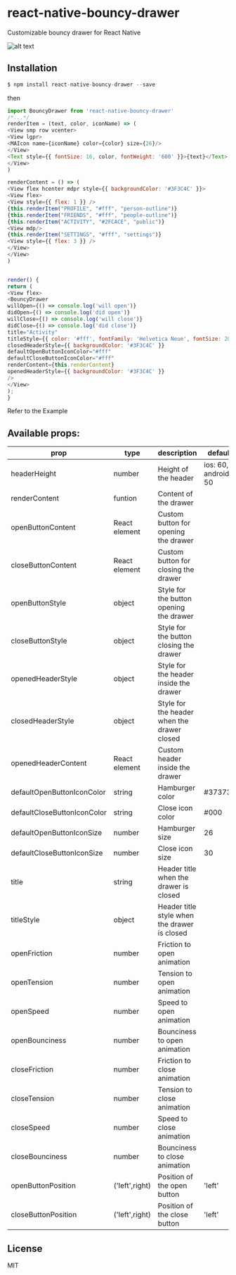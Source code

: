 # react-native-bouncy-drawer
Customizable bouncy drawer for React Native

![alt text](https://github.com/SoftZen/react-native-bouncy-drawer/blob/master/resources/example.gif?raw=true "example drawer")

Installation
---
```javascript
$ npm install react-native-bouncy-drawer --save
```
then
```javascript
import BouncyDrawer from 'react-native-bouncy-drawer'
/*...*/
renderItem = (text, color, iconName) => (
<View smp row vcenter>
<View lgpr>
<MAIcon name={iconName} color={color} size={26}/>
</View>
<Text style={{ fontSize: 16, color, fontWeight: '600' }}>{text}</Text>
</View>
)

renderContent = () => (
<View flex hcenter mdpr style={{ backgroundColor: '#3F3C4C' }}>
<View flex>
<View style={{ flex: 1 }} />
{this.renderItem("PROFILE", "#fff", "person-outline")}
{this.renderItem("FRIENDS", "#fff", "people-outline")}
{this.renderItem("ACTIVITY", "#2FCACE", "public")}
<View mdp/>
{this.renderItem("SETTINGS", "#fff", "settings")}
<View style={{ flex: 3 }} />
</View>
</View>
)


render() {
return (
<View flex>
<BouncyDrawer
willOpen={() => console.log('will open')}
didOpen={() => console.log('did open')}
willClose={() => console.log('will close')}
didClose={() => console.log('did close')}
title="Activity"
titleStyle={{ color: '#fff', fontFamily: 'Helvetica Neue', fontSize: 20, marginLeft: -3 }}
closedHeaderStyle={{ backgroundColor: '#3F3C4C' }}
defaultOpenButtonIconColor="#fff"
defaultCloseButtonIconColor="#fff"
renderContent={this.renderContent}
openedHeaderStyle={{ backgroundColor: '#3F3C4C' }}
/>
</View>
);
}
```
Refer to the Example


## Available props:

| prop | type | description |default|
| ------ | ------ | ------ | ------ |
|headerHeight | number |Height of the header|ios: 60, android: 50|
|renderContent|funtion|Content of the drawer|
|openButtonContent|React element|Custom button for opening the drawer|
|closeButtonContent|React element|Custom button for closing the drawer|
|openButtonStyle|object|Style for the button opening the drawer|
|closeButtonStyle|object|Style for the button closing the drawer|
|openedHeaderStyle|object|Style for the header inside the drawer|
|closedHeaderStyle|object|Style for the header when the drawer closed|
|openedHeaderContent|React element|Custom header inside the drawer|
|defaultOpenButtonIconColor|string|Hamburger color|#373737|
|defaultCloseButtonIconColor|string|Close icon color|#000|
|defaultOpenButtonIconSize|number|Hamburger size|26|
|defaultCloseButtonIconSize|number|Close icon size|30|
|title|string|Header title when the drawer is closed|
|titleStyle|object|Header title style when the drawer is closed|
|openFriction|number|Friction to open animation|
|openTension|number|Tension to open animation|
|openSpeed|number|Speed to open animation|
|openBounciness|number|Bounciness to open animation|
|closeFriction|number|Friction to close animation|
|closeTension|number|Tension to close animation|
|closeSpeed|number|Speed to close animation|
|closeBounciness|number|Bounciness to close animation|
|openButtonPosition|('left',right)|Position of the open button|'left'|
|closeButtonPosition|('left',right)|Position of the close button|'left'|


License
----

MIT
